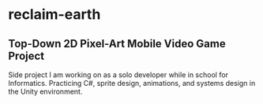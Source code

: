 ﻿# reclaim-earth
<h2>Top-Down 2D Pixel-Art Mobile Video Game Project</h2>
<p>Side project I am working on as a solo developer while in school for Informatics. Practicing C#, sprite design, animations, and systems design in the Unity environment.</p>
